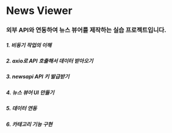 # News Viewer

### 외부 API와 연동하여 뉴스 뷰어를 제작하는 실습 프로젝트입니다.

##### 1. 비동기 작업의 이해

##### 2. axio로 API 호출해서 데이터 받아오기

##### 3. newsapi API 키 발급받기

##### 4. 뉴스 뷰어 UI 만들기

##### 5. 데이터 연동

##### 6. 카테고리 기능 구현
